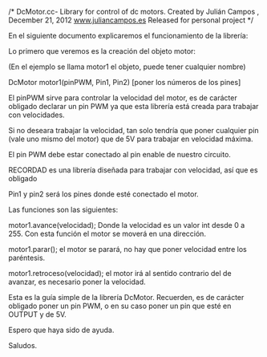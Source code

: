 /* DcMotor.cc- Library for control of dc motors.
Created by Julián Campos , December 21, 2012
www.juliancampos.es
Released for personal project
*/

En el siguiente documento explicaremos el funcionamiento de la librería:

Lo primero que veremos es la creación del objeto motor:

(En el ejemplo se llama motor1 el objeto, puede tener cualquier nombre)

DcMotor motor1(pinPWM, Pin1, Pin2) [poner los números de los pines]

El pinPWM sirve para controlar la velocidad del motor, es de carácter obligado declarar un pin PWM ya que esta librería está creada para trabajar con velocidades.

Si no deseara trabajar la velocidad, tan solo tendría que poner cualquier pin (vale uno mismo del motor) que de 5V para trabajar en velocidad máxima.

El pin PWM debe estar conectado al pin enable de nuestro circuito.

RECORDAD es una librería diseñada para trabajar con velocidad, así que es obligado

Pin1 y pin2 será los pines donde esté conectado el motor.

Las funciones son las siguientes:

motor1.avance(velocidad); Donde la velocidad es un valor int desde 0 a 255. Con esta función el motor se moverá en una dirección.

motor1.parar(); el motor se parará, no hay que poner velocidad entre los paréntesis.

motor1.retroceso(velocidad); el motor irá al sentido contrario del de avanzar, es necesario poner la velocidad.


Esta es la guía simple de la librería DcMotor. Recuerden, es de carácter obligado poner un pin PWM, o en su caso poner un pin que esté en OUTPUT y de 5V.


Espero que haya sido de ayuda.

Saludos.

